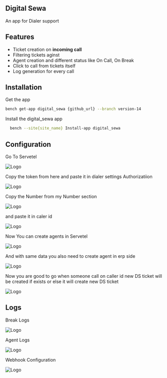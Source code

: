 
## Digital Sewa
An app for Dialer support
## Features

- Ticket creation on **incoming call**
- Filtering tickets aginst
- Agent creation and different status like On Call, On Break
- Click to call from tickets itself
- Log generation for every call



## Installation

Get the app

```bash
bench get-app digital_sewa {github_url} --branch version-14
```

Install the digital_sewa app

```bash
  bench --site{site_name} Install-app digital_sewa
```

## Configuration




Go To Servetel


![Logo](https://digitalsewa.nestorhawk.com/files/1.png)

Copy the token from here and paste it in dialer settings Authorizatiion

![Logo](https://digitalsewa.nestorhawk.com/files/8%20(1).png)

Copy the Number from my Number section

![Logo](https://digitalsewa.nestorhawk.com/files/3.png)

and paste it in caler id

![Logo](https://digitalsewa.nestorhawk.com/files/8%20(1).png)


Now You can create agents in Servetel

![Logo](https://wiki.nestorbird.com/files/9.png)

And with same data you also need to create agent in erp side

![Logo](https://wiki.nestorbird.com/files/5.png)

Now you are good to go when someone call on caller id new DS ticket will be created if exists or else
it will create new DS ticket

![Logo](https://wiki.nestorbird.com/files/10.png)

## Logs

Break Logs

![Logo](https://wiki.nestorbird.com/files/11.png)

Agent Logs

![Logo](https://wiki.nestorbird.com/files/12.png)

Webhook Configuration

![Logo](https://wiki.nestorbird.com/files/13.png)
